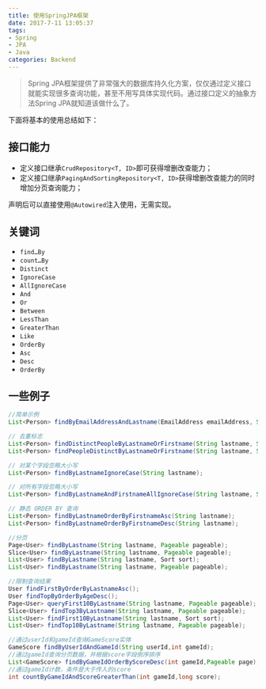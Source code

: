 ```yaml
---
title: 使用SpringJPA框架
date: 2017-7-11 13:05:37
tags:
- Spring
- JPA
- Java
categories: Backend
---
```


> Spring JPA框架提供了非常强大的数据库持久化方案，仅仅通过定义接口就能实现很多查询功能，甚至不用写具体实现代码。通过接口定义的抽象方法Spring JPA就知道该做什么了。

下面将基本的使用总结如下：

<!--more-->
## 接口能力

- 定义接口继承`CrudRepository<T, ID>`即可获得增删改查能力；
- 定义接口继承`PagingAndSortingRepository<T, ID>`获得增删改查能力的同时增加分页查询能力；

声明后可以直接使用`@Autowired`注入使用，无需实现。

## 关键词
- `find…By`
- `count…By`
- `Distinct`
- `IgnoreCase`
- `AllIgnoreCase`
- `And`
- `Or`
- `Between`
- `LessThan`
- `GreaterThan`
- `Like `
- `OrderBy`
- `Asc`
- `Desc`
- `OrderBy`

## 一些例子

```java
//简单示例
List<Person> findByEmailAddressAndLastname(EmailAddress emailAddress, String lastname);

// 去重标志
List<Person> findDistinctPeopleByLastnameOrFirstname(String lastname, String firstname);
List<Person> findPeopleDistinctByLastnameOrFirstname(String lastname, String firstname);

// 对某个字段忽略大小写
List<Person> findByLastnameIgnoreCase(String lastname);

// 对所有字段忽略大小写
List<Person> findByLastnameAndFirstnameAllIgnoreCase(String lastname, String firstname);

// 静态 ORDER BY 查询
List<Person> findByLastnameOrderByFirstnameAsc(String lastname);
List<Person> findByLastnameOrderByFirstnameDesc(String lastname);

//分页
Page<User> findByLastname(String lastname, Pageable pageable);
Slice<User> findByLastname(String lastname, Pageable pageable);
List<User> findByLastname(String lastname, Sort sort);
List<User> findByLastname(String lastname, Pageable pageable);

//限制查询结果
User findFirstByOrderByLastnameAsc();
User findTopByOrderByAgeDesc();
Page<User> queryFirst10ByLastname(String lastname, Pageable pageable);
Slice<User> findTop3ByLastname(String lastname, Pageable pageable);
List<User> findFirst10ByLastname(String lastname, Sort sort);
List<User> findTop10ByLastname(String lastname, Pageable pageable);

//通过userId和gameId查询GameScore实体
GameScore findByUserIdAndGameId(String userId,int gameId);
//通过gameId查询分页数据，并根据score字段倒序排序
List<GameScore> findByGameIdOrderByScoreDesc(int gameId,Pageable page);
//通过gameId计数，条件是大于传入的score
int countByGameIdAndScoreGreaterThan(int gameId,long score);
```
